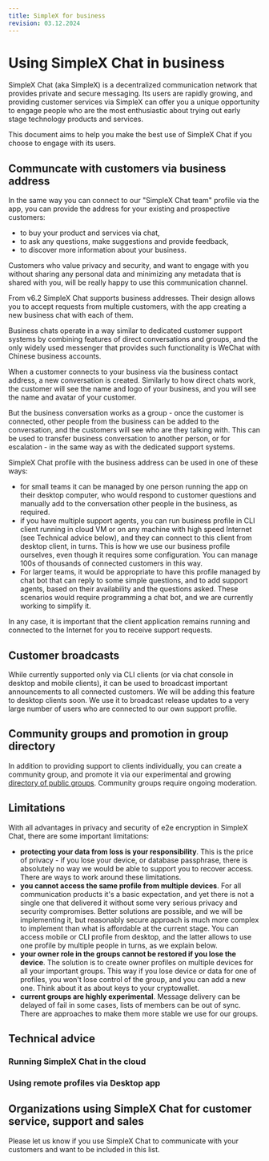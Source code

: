 ```yaml
---
title: SimpleX for business
revision: 03.12.2024
---
```


# Using SimpleX Chat in business

SimpleX Chat (aka SimpleX) is a decentralized communication network that provides private and secure messaging. Its users are rapidly growing, and providing customer services via SimpleX can offer you a unique opportunity to engage people who are the most enthusiastic about trying out early stage technology products and services.

This document aims to help you make the best use of SimpleX Chat if you choose to engage with its users.

## Communcate with customers via business address

In the same way you can connect to our "SimpleX Chat team" profile via the app, you can provide the address for your existing and prospective customers:
- to buy your product and services via chat,
- to ask any questions, make suggestions and provide feedback,
- to discover more information about your business.

Customers who value privacy and security, and want to engage with you without sharing any personal data and minimizing any metadata that is shared with you, will be really happy to use this communication channel.

From v6.2 SimpleX Chat supports business addresses. Their design allows you to accept requests from multiple customers, with the app creating a new business chat with each of them.

Business chats operate in a way similar to dedicated customer support systems by combining features of direct conversations and groups, and the only widely used messenger that provides such functionality is WeChat with Chinese business accounts.

When a customer connects to your business via the business contact address, a new conversation is created. Similarly to how direct chats work, the customer will see the name and logo of your business, and you will see the name and avatar of your customer.

But the business conversation works as a group - once the customer is connected, other people from the business can be added to the conversation, and the customers will see who are they talking with. This can be used to transfer business conversation to another person, or for escalation - in the same way as with the dedicated support systems.

SimpleX Chat profile with the business address can be used in one of these ways:
- for small teams it can be managed by one person running the app on their desktop computer, who would respond to customer questions and manually add to the conversation other people in the business, as required.
- if you have multiple support agents, you can run business profile in CLI client running in cloud VM or on any machine with high speed Internet (see Technical advice below), and they can connect to this client from desktop client, in turns. This is how we use our business profile ourselves, even though it requires some configuration. You can manage 100s of thousands of connected customers in this way.
- For larger teams, it would be appropriate to have this profile managed by chat bot that can reply to some simple questions, and to add support agents, based on their availability and the questions asked. These scenarios would require programming a chat bot, and we are currently working to simplify it.

In any case, it is important that the client application remains running and connected to the Internet for you to receive support requests.

## Customer broadcasts

While currently supported only via CLI clients (or via chat console in desktop and mobile clients), it can be used to broadcast important announcements to all connected customers. We will be adding this feature to desktop clients soon. We use it to broadcast release updates to a very large number of users who are connected to our own support profile.

## Community groups and promotion in group directory

In addition to providing support to clients individually, you can create a community group, and promote it via our experimental and growing [directory of public groups](./DIRECTORY.md). Community groups require ongoing moderation.

## Limitations

With all advantages in privacy and security of e2e encryption in SimpleX Chat, there are some important limitations:
- **protecting your data from loss is your responsibility**. This is the price of privacy - if you lose your device, or database passphrase, there is absolutely no way we would be able to support you to recover access. There are ways to work around these limitations.
- **you cannot access the same profile from multiple devices**. For all communication products it's a basic expectation, and yet there is not a single one that delivered it without some very serious privacy and security compromises. Better solutions are possible, and we will be implementing it, but reasonably secure approach is much more complex to implement than what is affordable at the current stage. You can access mobile or CLI profile from desktop, and the latter allows to use one profile by multiple people in turns, as we explain below.
- **your owner role in the groups cannot be restored if you lose the device**. The solution is to create owner profiles on multiple devices for all your important groups. This way if you lose device or data for one of profiles, you won't lose control of the group, and you can add a new one. Think about it as about keys to your cryptowallet.
- **current groups are highly experimental**. Message delivery can be delayed of fail in some cases, lists of members can be out of sync. There are approaches to make them more stable we use for our groups.

## Technical advice

### Running SimpleX Chat in the cloud

### Using remote profiles via Desktop app

## Organizations using SimpleX Chat for customer service, support and sales

Please let us know if you use SimpleX Chat to communicate with your customers and want to be included in this list.
